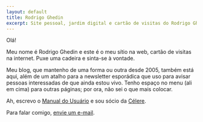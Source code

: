 ```yaml
---
layout: default
title: Rodrigo Ghedin
excerpt: Site pessoal, jardim digital e cartão de visitas do Rodrigo Ghedin.
---
```

Olá!

Meu nome é Rodrigo Ghedin e este é o meu sítio na web, cartão de visitas na internet. Puxe uma cadeira e sinta-se à vontade.

Meu blog, que mantenho de uma forma ou outra desde 2005, também está aqui, além de um atalho para a newsletter esporádica que uso para avisar pessoas interessadas de que ainda estou vivo. Tenho espaço no menu (ali em cima) para outras páginas; por ora, não sei o que mais colocar.

Ah, escrevo o [Manual do Usuário](https://manualdousuario.net) e sou sócio da [Célere](https://celere.dev).

Para falar comigo, [envie um e-mail](mailto:rodrigo@ghed.in).